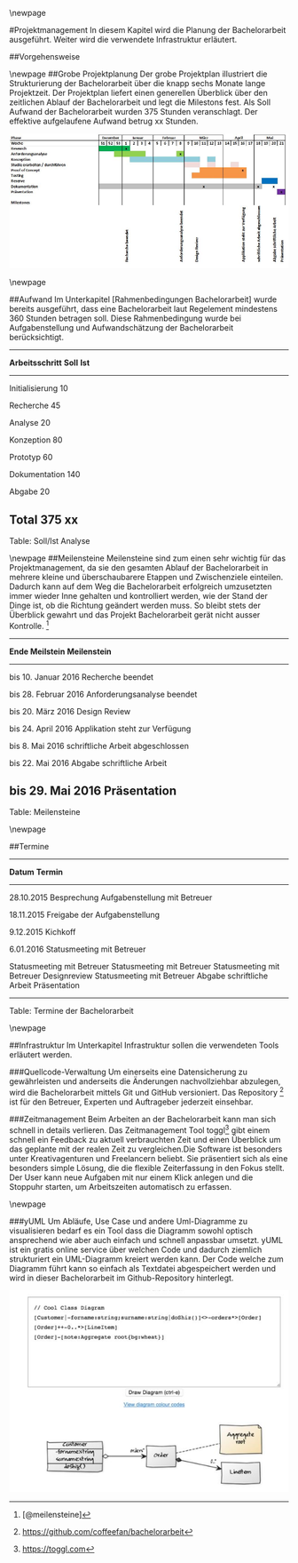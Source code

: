 \newpage

#Projektmanagement
In diesem Kapitel wird die Planung der Bachelorarbeit ausgeführt. Weiter wird die verwendete Infrastruktur erläutert.

##Vorgehensweise

\newpage
##Grobe Projektplanung
Der grobe Projektplan illustriert die Strukturierung der Bachelorarbeit über die knapp sechs Monate lange Projektzeit. Der Projektplan liefert einen generellen Überblick über den zeitlichen Ablauf der Bachelorarbeit und legt die Milestons fest.
Als Soll Aufwand der Bachelorarbeit wurden 375 Stunden veranschlagt. Der effektive aufgelaufene Aufwand betrug xx Stunden.

![Projektplan der Bachelorarbeit ](images/projektplan.jpg)
<!--TODO Überarbeiten -->

\newpage

##Aufwand
Im Unterkapitel [Rahmenbedingungen Bachelorarbeit] wurde bereits ausgeführt, dass eine Bachelorarbeit laut Regelement mindestens 360 Stunden betragen soll. Diese Rahmenbedingung wurde bei Aufgabenstellung und Aufwandschätzung der Bachelorarbeit berücksichtigt.


-------------------------------------------------------------------------------
__Arbeitsschritt__           __Soll__            __Ist__
--------------------------- -------------------- ------------------------------
Initialisierung             10                   

Recherche                   45                   

Analyse                     20                   

Konzeption                  80                   

Prototyp                    60                   

Dokumentation               140                  

Abgabe                      20                   


__Total__                   __375__              __xx__
-------------------------------------------------------------------------------
Table: Soll/Ist Analyse

\newpage
##Meilensteine
Meilensteine sind zum einen sehr wichtig für das Projektmanagement, da sie den gesamten Ablauf der Bachelorarbeit in mehrere kleine und überschaubarere Etappen und Zwischenziele einteilen. Dadurch kann auf dem Weg die Bachelorarbeit erfolgreich umzusetzten immer wieder Inne gehalten und kontrolliert werden, wie der Stand der Dinge ist, ob die Richtung geändert werden muss. So bleibt stets der Überblick gewahrt und das Projekt Bachelorarbeit gerät nicht ausser Kontrolle. [^meilenstein]

------------------------------------------------
__Ende Meilstein__     		__Meilenstein__           
--------------------------- --------------------
bis 10. Januar 2016         Recherche beendet

bis 28. Februar 2016		Anforderungsanalyse beendet

bis 20. März 2016			Design Review

bis 24. April 2016			Applikation steht zur Verfügung

bis 8. Mai 2016				schriftliche Arbeit abgeschlossen

bis 22. Mai 2016			Abgabe schriftliche Arbeit

bis 29. Mai 2016			Präsentation                       
------------------------------------------------
Table: Meilensteine

[^meilenstein]: [@meilensteine]

\newpage

##Termine

------------------------------------------------
__Datum__   __Termin__           
----------- ------------------------------------
28.10.2015	Besprechung Aufgabenstellung mit Betreuer

18.11.2015	Freigabe der Aufgabenstellung

9.12.2015	Kichkoff

6.01.2016	Statusmeeting mit Betreuer

<!--TODO-->	Statusmeeting mit Betreuer
							
<!--TODO-->	Statusmeeting mit Betreuer
							
<!--TODO-->	Statusmeeting mit Betreuer

<!--TODO-->	Designreview

<!--TODO-->	Statusmeeting mit Betreuer

<!--TODO-->	Abgabe schriftliche Arbeit

<!--TODO-->	Präsentation                       
------------------------------------------------
Table: Termine der Bachelorarbeit

\newpage

##Infrastruktur
Im Unterkapitel Infrastruktur sollen die verwendeten Tools erläutert werden.

###Quellcode-Verwaltung
Um einerseits eine Datensicherung zu gewährleisten und anderseits die Änderungen nachvollziehbar abzulegen, wird die Bachelorarbeit mittels Git und GitHub versioniert. Das Repository [^gitrepository] ist für den Betreuer, Experten und Auftrageber jederzeit einsehbar.

###Zeitmanagement
Beim Arbeiten an der Bachelorarbeit kann man sich schnell in details verlieren. Das Zeitmanagement Tool toggl[^toggl] gibt einem schnell ein Feedback zu aktuell verbrauchten Zeit und einen Überblick um das geplante mit der realen Zeit zu vergleichen.Die Software ist besonders unter Kreativagenturen und Freelancern beliebt. Sie präsentiert sich als eine besonders simple Lösung, die die flexible Zeiterfassung in den Fokus stellt. Der User kann neue Aufgaben mit nur einem Klick anlegen und die Stoppuhr starten, um Arbeitszeiten automatisch zu erfassen.
<!--TODO Screenshot-->

\newpage

###yUML
Um Abläufe, Use Case und andere Uml-Diagramme zu visualisieren bedarf es ein Tool dass die Diagramm sowohl optisch ansprechend wie aber auch einfach und schnell anpassbar umsetzt. yUML ist ein gratis online service über welchen Code und dadurch ziemlich strukturiert ein UML-Diagramm kreiert werden kann. Der Code welche zum Diagramm führt kann so einfach als Textdatei abgespeichert werden und wird in dieser Bachelorarbeit im Github-Repository hinterlegt.

![Screenshot yUML Beispiel Klassendiagramm ](images/yuml.JPG)




<!-- TODO Continous Integration?-->

[^gitrepository]: https://github.com/coffeefan/bachelorarbeit
[^toggl]: https://toggl.com

